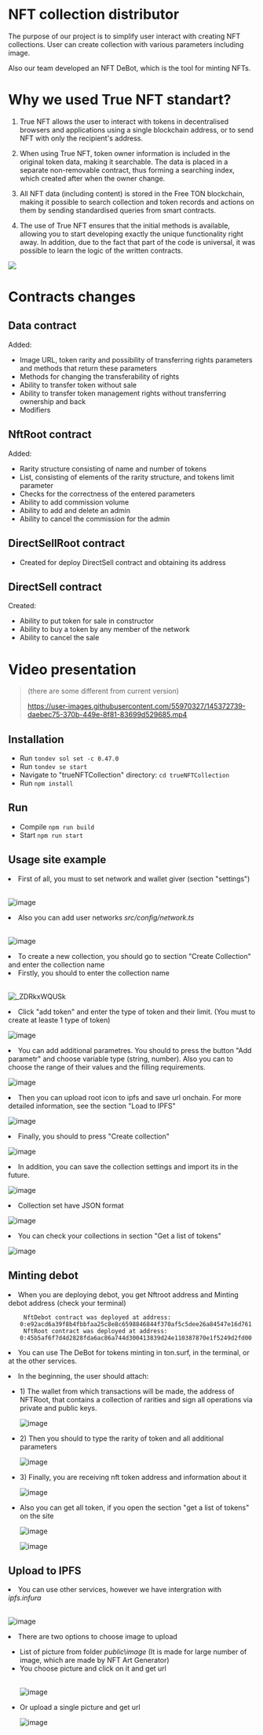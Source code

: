 
# NFT collection distributor
The purpose of our project is to simplify user interact with creating NFT collections. User can create collection with various parameters including image. 

Also our team developed an NFT DeBot, which is the tool for minting NFTs.


# Why we used True NFT standart?
1) True NFT allows the user to interact with tokens in decentralised browsers and applications using a single blockchain address, or to send NFT with only the recipient's address.

2) When using True NFT, token owner information is included in the original token data, making it searchable. The data is placed in a separate non-removable contract, thus forming a searching index, which created after when the owner change.

3) All NFT data (including content) is stored in the Free TON blockchain, making it possible to search collection and token records and actions on them by sending standardised queries from smart contracts.
 
4) The use of True NFT ensures that the initial methods is available, allowing you to start developing exactly the unique functionality right away. In addition, due to the fact that part of the code is universal, it was possible to learn the logic of the written contracts.

![](header.png)
# Contracts changes


## Data contract
Added:
<ul dir="auto">
<li>Image URL, token rarity and possibility of transferring rights parameters and methods that return these parameters </li>
<li>Methods for changing the transferability of rights </li>
<li>Ability to transfer token without sale </li>
<li>Ability to transfer token management rights without transferring ownership and back </li>
<li>Modifiers </li>
</ul>

## NftRoot contract
Added:
<ul dir="auto">
<li>Rarity structure consisting of name and number of tokens</li>
<li>List, consisting of elements of the rarity structure, and tokens limit parameter</li>
<li>Checks for the correctness of the entered parameters</li>
<li>Ability to add commission volume</li>
<li>Ability to add and delete an admin</li>
<li>Ability to cancel the commission for the admin</li>
</ul>

## DirectSellRoot contract 
<ul dir="auto">
<li>Created for deploy DirectSell contract and obtaining its address</li>
</ul>

## DirectSell contract
Created: 
<ul dir="auto">
<li>Ability to put token for sale in constructor</li>
<li>Ability to buy a token by any member of the network</li>
<li>Ability to cancel the sale</li>
</ul>


# Video presentation  
> (there are some different from current version)
> 
> https://user-images.githubusercontent.com/55970327/145372739-daebec75-370b-449e-8f81-83699d529685.mp4

## Installation

<ul dir="auto">
<li>Run <code>tondev sol set -c 0.47.0</code></li>
<li>Run <code>tondev se start</code></li>
<li>Navigate to "trueNFTCollection" directory: <code>cd trueNFTCollection</code></li>
<li>Run <code>npm install</code></li>
</ul>

## Run

<ul dir="auto">
<li>Compile <code>npm run build</code></li>
<li>Start <code>npm run start</code></li>
</ul>

## Usage site example
<li> First of all, you must to set network and wallet giver (section "settings") </li> <BR>
 
 ![image](https://user-images.githubusercontent.com/55970327/146725164-8847ddce-2ca4-4f13-b3a1-0f7c52412db8.png)

<li> Also you can add user networks <i> src/config/network.ts </i>  </li> <BR>
 
 ![image](https://user-images.githubusercontent.com/55970327/146725391-9c21ca37-6691-484d-9015-e47884395c85.png)

 
<li> To create a new collection, you should go to section "Create Collection" and enter the collection name</li>
<li> Firstly, you should to enter the collection name </li> <BR>
 
![_ZDRkxWQUSk](https://user-images.githubusercontent.com/55970327/146720830-5f354f68-5709-43a2-b1b2-24edd6550b8d.jpg)
 
<li>Click "add token" and enter the type of token and their limit. (You must to create at leaste 1 type of token) </li> 
 
![image](https://user-images.githubusercontent.com/55970327/146721047-04b40f4b-2ad0-4bae-8b21-ab23eda50a60.png)
 
 <li>You can add additional parametres. You should to press the button "Add parametr" and choose variable type (string, number). Also you can to choose the range of their values and the filling requirements.   </li> 
 
![image](https://user-images.githubusercontent.com/55970327/146723175-a40114b5-ed5d-440e-ba80-8a872828004f.png)
 
 <li> Then you can upload root icon to ipfs and save url onchain. For more detailed information, see the section "Load to IPFS" </li>
 
![image](https://user-images.githubusercontent.com/55970327/146723807-37498ea8-2eb0-4506-9511-d523fcaf7ff0.png)

 
  <li> Finally, you should to press "Create collection" </li>  
 
 ![image](https://user-images.githubusercontent.com/55970327/146723996-cb023065-a7d3-4f4f-b133-cab7389b6e37.png)
 
   <li> In addition, you can save the collection settings and import its in the future. </li>  
 
 ![image](https://user-images.githubusercontent.com/55970327/146724096-b1a49c0d-e21f-422c-ae34-8da35ec1ef41.png)

<li>  Сollection set have JSON format  </li>  
 
![image](https://user-images.githubusercontent.com/55970327/146746141-c2c4da9e-2651-4dff-a1e2-4f8675ae8f3b.png)

 <li>  You can check your collections in section "Get a list of tokens" </li>  

![image](https://user-images.githubusercontent.com/55970327/146744353-ee80e54f-0f73-4a69-88f6-9d07cff1b553.png)
 
 ## Minting debot
 
  <li> When you are deploying debot, you get Nftroot address and Minting debot address (check your terminal)  </li>

<ul dir="auto">
<code> NftDebot contract was deployed at address: 0:e92acd6a39f8b4fbbfaa25c8e8c6598846844f370af5c5dee26a84547e16d761</code> <BR>
<code> NftRoot contract was deployed at address: 0:45b5af6f7d4d2828fda6ac86a744d300413839d24e110387870e1f5249d2fd00</code>
</ul>
 
 <li> You can use The DeBot for tokens minting in ton.surf, in the terminal, or at the other services.  </li>
 
 <p> <li> In the beginning, the user should attach:   </p>
 <ul>
<li> 1) The wallet from which transactions will be made, the address of NFTRoot, that contains a collection of rarities and sign all operations via private and public keys.  </li>
  
![image](https://user-images.githubusercontent.com/55970327/146750484-f869cef7-0ee5-4ae5-ab01-5568b03dc651.png)
  
  <p> <li> 2) Then you should to type the rarity of token and all additional parameters  </p>
  
![image](https://user-images.githubusercontent.com/55970327/146753180-b12697d7-d9b1-4771-a41e-22db50545c99.png)
  <p> <li> 3) Finally, you are receiving nft token address and information about it </p>
  
  ![image](https://user-images.githubusercontent.com/55970327/146753952-7e6dfaf4-7631-4baa-a2fe-a33a3f9a58fd.png)
  
   <p> <li> Also you can get all token, if you open the section "get a list of tokens" on the site </p>
  
  ![image](https://user-images.githubusercontent.com/55970327/146754584-1537a4d9-0894-4115-a331-dbce14efd015.png)

![image](https://user-images.githubusercontent.com/55970327/146754699-8f9d90f4-f089-4446-a2d1-04f5ac2e043f.png)

 </ul></li>
 
 ## Upload to IPFS
 
  <li> You can use other services, however we have intergration with <i> ipfs.infura </i>  </li> <BR>
 
 ![image](https://user-images.githubusercontent.com/55970327/146755436-0429c0f5-d3ea-4b11-9783-295c4e2fe8e9.png)

 <li> There are two options to choose image to upload </li>  
  <ul>
    <li> List of picture from folder <i> public\image </i>  (It is made for large number of image, which are made by NFT Art Generator) </li> 
    <li> You choose picture and click on it and get url </li>  <BR>
  
   ![image](https://user-images.githubusercontent.com/55970327/146763467-b74077c4-218f-4d99-b26d-178873532228.png)

   
   <li> Or upload a single picture and get url </li>  
 
   ![image](https://user-images.githubusercontent.com/55970327/146762388-41a0fb46-2118-4138-9670-e0fbccf9e696.png)


    
